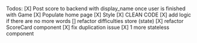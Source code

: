 
Todos:
[X] Post score to backend with display_name once user is finished with Game
[X] Populate home page
[X] Style
[X] CLEAN CODE 
[X] add logic if there are no more words
[] refactor difficulties store (state)
[X] refactor ScoreCard component
[X] fix duplication issue
[X] 1 more stateless component






